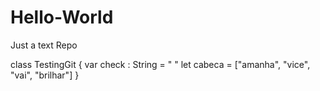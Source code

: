 # Hello-World
Just a text Repo

class TestingGit {
  var check : String = " "
  let cabeca = ["amanha", "vice", "vai", "brilhar"]
}
